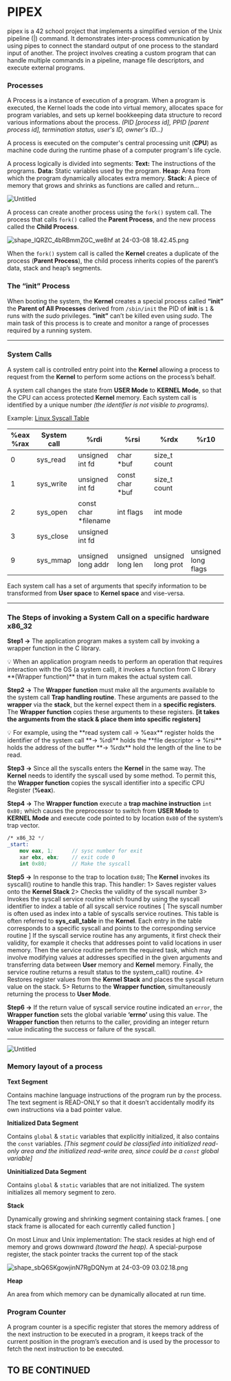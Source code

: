 # PIPEX
pipex is a 42 school project that implements a simplified version of the Unix pipeline (|) command. It demonstrates inter-process communication by using pipes to connect the standard output of one process to the standard input of another. The project involves creating a custom program that can handle multiple commands in a pipeline, manage file descriptors, and execute external programs.

### Processes

A Process is a instance of execution of a program. When  a program is executed, the Kernel loads the code into virtual memory,  allocates space for program variables, and sets up kernel bookkeeping data structure to record various informations about the process. *(PID [process id], PPID [parent process id], termination status, user's ID, owner's ID...)*

A process is executed on the computer's central processing unit (**CPU**) as machine code during the runtime phase of a computer program's life cycle.

A process logically is divided into segments:
**Text:** The instructions of the programs.
**Data:** Static variables used by the program.
**Heap:** Area from which the program dynamically allocates extra memory.
**Stack:** A piece of memory that grows and shrinks as functions are called and return…

![Untitled](https://prod-files-secure.s3.us-west-2.amazonaws.com/b3dd6a31-aea8-4120-ad04-f590c5777170/75edff35-9a78-4434-bc06-6cf7b9882f43/Untitled.png)

A process can create another process using the `fork()` system call.
The process that calls `fork()` called the **Parent Process**, and the new process called the **Child Process**.

![shape_lQRZC_4bRBmmZGC_we8hf at 24-03-08 18.42.45.png](https://prod-files-secure.s3.us-west-2.amazonaws.com/b3dd6a31-aea8-4120-ad04-f590c5777170/c5f578b1-8854-4dfd-b3a5-9e3a6ffc4960/shape_lQRZC_4bRBmmZGC_we8hf_at_24-03-08_18.42.45.png)

When the `fork()` system call is called the **Kernel** creates a duplicate of the process (**Parent Process**), the child process inherits copies of the parent’s data, stack and heap’s segments.

### The “init” Process

When booting the system, the **Kernel** creates a special process called **“init”** the **Parent of All Processes** derived from `/sbin/init` the PID of **init** is `1` & runs with the *sudo* privileges.
**”init”** can’t be killed even using *sudo*. The main task of this process is to create and monitor a range of processes required by a running system.

---

### System Calls

A system call is controlled entry point into the **Kernel** allowing a process to request from the **Kernel** to perform some actions on the process’s behalf.

A system call changes the state from **USER Mode** to **KERNEL Mode**, so that the CPU can access protected **Kernel** memory.
Each system call is identified by a unique number *(the identifier is not visible to programs).*

Example: [Linux Syscall Table](https://filippo.io/linux-syscall-table/)

| %eax %rax | System call | %rdi | %rsi | %rdx | %r10 | %r8 | %r9 |
| --- | --- | --- | --- | --- | --- | --- | --- |
| 0 | sys_read | unsigned int fd | char *buf | size_t count |  |  |  |
| 1 | sys_write | unsigned int fd | const char *buf | size_t count |  |  |  |
| 2 | sys_open | const char *filename | int flags | int mode |  |  |  |
| 3 | sys_close | unsigned int fd |  |  |  |  |  |
| 9 | sys_mmap | unsigned long addr | unsigned long len | unsigned long prot | unsigned long flags | unsigned long fd | unsigned long off |

Each system call has a set of arguments that specify information to be transformed from **User space** to **Kernel space** and vise-versa.

---

### The Steps of invoking a System Call on a specific hardware x86_32

**Step1
→** The application program makes a system call by invoking a wrapper function in the C library.

<aside>
💡 When an application program needs to perform an operation that requires interaction with the OS (a system call), it invokes a function from C library **(Wrapper function)** that in turn makes the actual system call.

</aside>

**Step2
→** The **Wrapper function** must make all the arguments available to the system call **Trap handling routine**. These arguments are passed to the **wrapper** via the **stack**, but the kernel expect them in a **specific registers**. The **Wrapper function** copies these arguments to these registers. **[it takes the arguments from the stack & place them into specific registers]**

<aside>
💡 For example, using the **read system call
→ %eax** register holds the identifier of the system call
**→ %rdi** holds the **file descriptor
→ %rsi** holds the address of the buffer
**→ %rdx** hold the length of the line to be read.

</aside>

**Step3
→** Since all the syscalls enters the **Kernel** in the same way. The **Kernel** needs to identify the syscall used by some method. To permit this, the **Wrapper function** copies the syscall identifier into a specific CPU Register (**%eax**).

**Step4
→** The **Wrapper function** execute a **trap machine instruction** `int 0x80;` which causes the preprocessor to switch from **USER Mode** to **KERNEL Mode** and execute code pointed to by location `0x80` of the system’s trap vector.

```nasm
/* x86_32 */
_start: 
	mov eax, 1;      // sysc number for exit
	xar ebx, ebx;    // exit code 0
	int 0x80;        // Make the syscall
```

**Step5
→** In response to the trap to location `0x80`; The **Kernel** invokes its syscall() routine to handle this trap. This handler:
1> Saves register values onto the **Kernel Stack**
2> Checks the validity of the syscall number
3> Invokes the syscall service routine which found by using the syscall identifier to index a table of all syscall service routines [ The syscall number is often used as index into a table of syscalls service routines. This table is often referred to **sys_call_table** in the **Kernel**. Each entry in the table corresponds to a specific syscall and points to the corresponding service routine ]
If the syscall service routine has any arguments, it first check their validity, for example it checks that addresses point to valid locations in user memory. Then the service routine perform the required task, which may involve modifying values at addresses specified in the given arguments and transferring data between **User** memory and **Kernel** memory. Finally, the service routine returns a result status to the system_call() routine.
4> Restores register values from the **Kernel Stack** and places the syscall return value on the stack.
5> Returns to the **Wrapper function**, simultaneously returning the process to **User Mode**.

**Step6
→** If the return value of syscall service routine indicated an `error`, the **Wrapper function** sets the global variable **‘errno’** using this value.
The **Wrapper function** then returns to the caller, providing an integer return value indicating the success or failure of the syscall.

---

![Untitled](https://prod-files-secure.s3.us-west-2.amazonaws.com/b3dd6a31-aea8-4120-ad04-f590c5777170/5c47a906-acf6-46d2-b16d-89f531c4d30e/Untitled.png)

### Memory layout of a process

**Text Segment**

Contains machine language instructions of the program run by the process. The text segment is READ-ONLY so that it doesn’t accidentally modify its own instructions via a bad pointer value.

**Initialized Data Segment**

Contains `global` & `static` variables that explicitly initialized, it also contains the `const` variables. *[This segment could be classified into initialized read-only area and the initialized read-write area, since could be a `const` global variable]*

**Uninitialized Data Segment**

Contains `global` & `static` variables that are not initialized. The system initializes all memory segment to zero.

**Stack**

Dynamically growing and shrinking segment containing stack frames. [ one stack frame is allocated for each currently called function ]

On most Linux and Unix implementation: The stack resides at high end of memory and grows downward *(toward the heap).* A special-purpose register, the stack pointer tracks the current top of the stack

![shape_sbQ6SKgowjinN7RgDQNym at 24-03-09 03.02.18.png](https://prod-files-secure.s3.us-west-2.amazonaws.com/b3dd6a31-aea8-4120-ad04-f590c5777170/c554d17e-6012-4e73-b588-a0017f590aa4/shape_sbQ6SKgowjinN7RgDQNym_at_24-03-09_03.02.18.png)

**Heap**

An area from which memory can be dynamically allocated at run time.

### Program Counter

A program counter is a specific register that stores the memory address of the next instruction to be executed in a program, it keeps track of the current position in the program’s execution and is used by the processor to fetch the next instruction to be executed.


## TO BE CONTINUED
